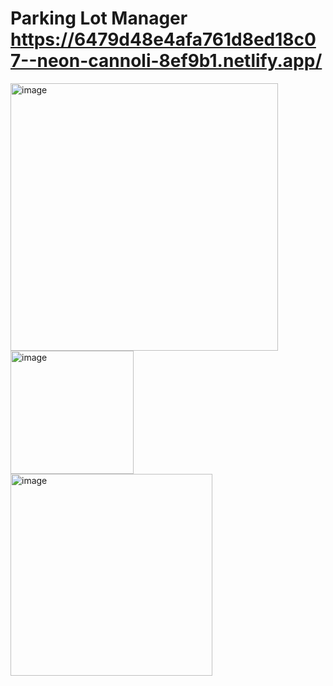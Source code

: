 # Parking Lot Manager  https://6479d48e4afa761d8ed18c07--neon-cannoli-8ef9b1.netlify.app/
<img width="428" alt="image" src="https://github.com/moksh2212/parking_managment/assets/75446958/28510ec7-a226-4d7f-b397-61ff801a8e97">
<img width="197" alt="image" src="https://github.com/moksh2212/parking_managment/assets/75446958/14561a1c-029b-4969-8f8e-7c8b77febf33">
<img width="323" alt="image" src="https://github.com/moksh2212/parking_managment/assets/75446958/13d655f4-032d-443d-bb22-1a1f71596545">
